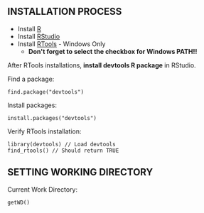 ## INSTALLATION PROCESS

- Install [R](https://cran.r-project.org/)
- Install [RStudio](https://www.rstudio.com/products/rstudio/download/)
- Install [RTools](https://cran.r-project.org/bin/windows/Rtools/) - Windows Only 
	* **Don't forget to select the checkbox for Windows PATH!!**

After RTools installations, **install devtools R package** in RStudio.

Find a package:
```
find.package("devtools")
```

Install packages:
```
install.packages("devtools")
```

Verify RTools installation:
```
library(devtools) // Load devtools
find_rtools() // Should return TRUE
```

## SETTING WORKING DIRECTORY

Current Work Directory:
```
getWD()
```

